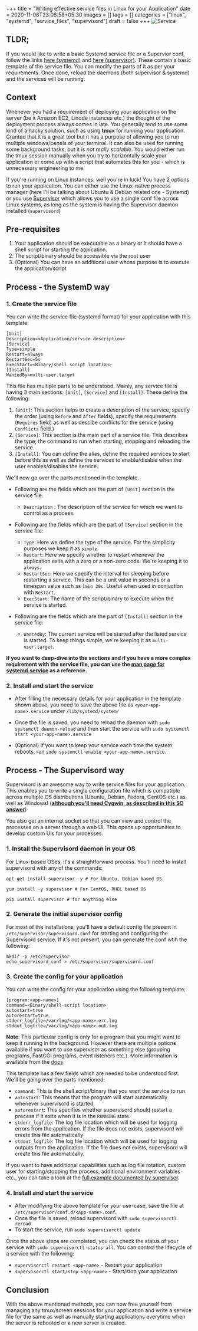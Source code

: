 +++
title = "Writing effective service files in Linux for your Application"
date = 2020-11-06T23:08:58+05:30
images = []
tags = []
categories = ["linux", "systemd", "service_files", "supervisord"]
draft = false
+++
![Service](/posts/effective-service-files/gears.png)

## TLDR;

If you would like to write a basic Systemd service file or a Supervior conf, follow the links [here (systemd)](https://gist.github.com/beingadityak/ab2e46988cccc0a5e6dd289065551d8d) and [here (supervisor)](https://gist.github.com/beingadityak/c71e157ae79822c3c3587ee427498317). These contain a basic template of the service file. You can modify the parts of it as per your requirements. Once done, reload the daemons (both supervisor & systemd) and the services will be running.

## Context

Whenever you had a requirement of deploying your application on the server (be it Amazon EC2, Linode instances etc.) the thought of the deployment process always comes in late. You generally tend to use some kind of a hacky solution, such as using **tmux** for running your application. Granted that it is a great tool but it has a purpose of allowing you to run multiple windows/panels of your terminal. It can also be used for running some background tasks, but it is _not really scalable_. You would either run the tmux session manually when you try to horizontally scale your application or come up with a script that automates this for you - which is unnecessary engineering to me.

If you're running on Linux instances, well you're in luck! You have 2 options to run your application. You can either use the Linux-native process manager (here I'll be talking about Ubuntu & Debian related one - Systemd) or you use [Supervisor](http://supervisord.org/) which allows you to use a single conf file across Linux systems, as long as the system is having the Supervisor daemon installed (`supervisord`)

## Pre-requisites

1. Your application should be executable as a binary or it should have a shell script for starting the appication.
2. The script/binary should be accessible via the root user
3. (Optional) You can have an additional user whose purpose is to execute the application/script

## Process - the SystemD way

### 1. Create the service file

You can write the service file (systemd format) for your application with this template:

```
[Unit]
Description=<Application/service description>
[Service]
Type=simple
Restart=always
RestartSec=5s
ExecStart=<Binary/shell script location>
[Install]
WantedBy=multi-user.target
```

This file has multiple parts to be understood. Mainly, any service file is having 3 main sections: `[Unit]`, `[Service]` and `[Install]`. These define the following:

1. `[Unit]`: This section helps to create a description of the service, specify the order (using `Before` and `After` fields), specify the requirements (`Requires` field) as well as descibe conflicts for the service (using `Conflicts` field.)
2. `[Service]`: This section is the main part of a service file. This describes the type; the command to run when starting, stopping and reloading the service.
3. `[Install]`: You can define the alias, define the required services to start before this as well as define the services to enable/disable when the user enables/disables the service.

We'll now go over the parts mentioned in the template.

- Following are the fields which are the part of `[Unit]` section in the service file:

    - `Description` : The description of the service for which we want to control as a process.

- Following are the fields which are the part of `[Service]` section in the service file:

    - `Type`: Here we define the type of the service. For the simplicity purposes we keep it as `simple`.
    - `Restart`: Here we specify whether to restart whenever the application exits with a zero or a non-zero code. We're keeping it to `always`.
    - `RestartSec`: Here we specify the interval for sleeping before restarting a service. This can be a unit value in seconds or a timespan value such as `1min 20s`. Useful when used in conjuction with `Restart`.
    - `ExecStart`: The name of the script/binary to execute when the service is started.

- Following are the fields which are the part of `[Install]` section in the service file:

    - `WantedBy`: The current service will be started after the listed service is started. To keep things simple, we're keeping it as `multi-user.target`.

**If you want to deep-dive into the sections and if you have a more complex requirement with the service file, you can use the [man page for systemd.service](https://www.freedesktop.org/software/systemd/man/systemd.service.html) as a reference.**

### 2. Install and start the service

- After filling the necessary details for your application in the template shown above, you need to save the above file as `<your-app-name>.service` under `/lib/systemd/system/`

- Once the file is saved, you need to reload the daemon with `sudo systemctl daemon-reload` and then start the service with `sudo systemctl start <your-app-name>.service`

- (Optional) If you want to keep your service each time the system reboots, run `sudo systemctl enable <your-app-name>.service`.


## Process - The Supervisord way

Supervisord is an awesome way to write service files for your application. This enables you to write a single configuration file which is compatible across multiple OS distributions (Ubuntu, Debian, Fedora, CentOS etc.) as well as Windows! (**[although you'll need Cygwin, as described in this SO answer](https://stackoverflow.com/questions/7629813/is-there-windows-analog-to-supervisord)**)

You also get an internet socket so that you can view and control the processes on a server through a web UI. This opens up opportunities to develop custom UIs for your processes.

### 1. Install the Supervisord daemon in your OS

For Linux-based OSes, it's a straightforward process. You'll need to install supervisord with any of the commands:

```
apt-get install supervisor -y # For Ubuntu, Debian based OS

yum install -y supervisor # For CentOS, RHEL based OS

pip install supervisor # for anything else
```

### 2. Generate the initial supervisor config

For most of the installations, you'll have a default config file present in `/etc/supervisor/supervisord.conf` for starting and configuring the Supervisord service. If it's not present, you can generate the conf wtih the following:

```
mkdir -p /etc/supervisor
echo_supervisord_conf > /etc/supervisor/supervisord.conf
```

### 3. Create the config for your application

You can write the config for your application using the following template:

```
[program:<app-name>]
command=<Binary/shell-script location>
autostart=true
autorestart=true
stderr_logfile=/var/log/<app-name>.err.log
stdout_logfile=/var/log/<app-name>.out.log
```

**Note**: This particular config is only for a program that you might want to keep it running in the background. However there are multiple options available if you want to use supervisor as something else (grouping programs, FastCGI programs, event listeners etc.). More information is available from the [docs](http://supervisord.org/configuration.html)

This template has a few fields which are needed to be understood first. We'll be going over the parts mentioned:

- `command`: This is the shell script/binary that you want the service to run.
- `autostart`: This means that the program will start automatically whenever supervisord is started.
- `autorestart`: This specifies whether supervisord should restart a process if it exits when it is in the `RUNNING` state.
- `stderr_logfile`: The log file location which will be used for logging errors from the application. If the file does not exists, supervisord will create this file automatically
- `stdout_logfile`: The log file location which will be used for logging outputs from the application. If the file does not exists, supervisord will create this file automatically.

If you want to have additional capabilities such as log file rotation, custom user for starting/stopping the process, additional environment variables etc., you can take a look at the [full example documented by supervisor](http://supervisord.org/configuration.html#program-x-section-example).

### 4. Install and start the service

- After modifying the above template for your use-case, save the file at `/etc/supervisor/conf.d/<app-name>.conf`.
- Once the file is saved, reload supervisord with `sudo supervisorctl reread`
- To start the service, run `sudo supervisorctl update`

Once the above steps are completed, you can check the status of your service with `sudo supervisorctl status all`. You can control the lifecycle of a service with the following:

- `supervisorctl restart <app-name>` - Restart your application
- `supervisorctl start/stop <app-name>` - Start/stop your application


## Conclusion

With the above mentioned methods, you can now free yourself from managing any tmux/screen sessions for your application and write a service file for the same as well as manually starting applications everytime when the server is rebooted or a new server is created.